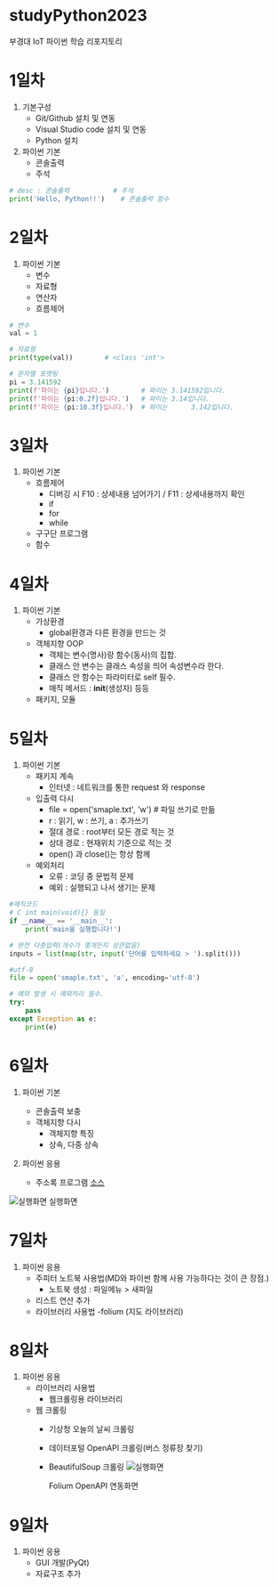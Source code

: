 # studyPython2023
부경대 IoT 파이썬 학습 리포지토리

# 1일차
1. 기본구성
    - Git/Github 설치 및 연동
    - Visual Studio code 설치 및 연동
    - Python 설치
2. 파이썬 기본
    - 콘솔출력
    - 주석

```python
# desc : 콘솔출력           # 주석
print('Hello, Python!!')    # 콘솔출력 함수
```

# 2일차
1. 파이썬 기본
    - 변수
    - 자료형
    - 연산자
    - 흐름제어

```python
# 변수
val = 1

# 자료형
print(type(val))        # <class 'int'>

# 문자열 포맷팅
pi = 3.141592
print(f'파이는 {pi}입니다.')        # 파이는 3.141592입니다.
print(f'파이는 {pi:0.2f}입니다.')   # 파이는 3.14입니다.
print(f'파이는 {pi:10.3f}입니다.')  # 파이는      3.142입니다.
```
# 3일차
1. 파이썬 기본
    - 흐름제어
        - 디버깅 시 F10 : 상세내용 넘어가기 / F11 : 상세내용까지 확인
        - if
        - for
        - while
    - 구구단 프로그램
    - 함수

# 4일차
1. 파이썬 기본
    - 가상환경
        - global환경과 다른 환경을 만드는 것
    - 객체지향 OOP
        - 객체는 변수(명사)랑 함수(동사)의 집합.
        - 클래스 안 변수는 클래스 속성을 띄어 속성변수라 한다.
        - 클래스 안 함수는 파라미터로 self 필수.
        - 매직 메서드 : __init__(생성자) 등등
    - 패키지, 모듈
    
# 5일차
1. 파이썬 기본
    - 패키지 계속
        - 인터넷 : 네트워크를 통한 request 와 response
    - 입출력 다시
        - file = open('smaple.txt', 'w')  # 파일 쓰기로 만듦
        - r : 읽기, w : 쓰기, a : 추가쓰기
        - 절대 경로 : root부터 모든 경로 적는 것
        - 상대 경로 : 현재위치 기준으로 적는 것
        - open() 과 close()는 항상 함께
    - 예외처리
        - 오류 : 코딩 중 문법적 문제
        - 예외 : 실행되고 나서 생기는 문제
```python
#매직코드
# C int main(void){} 동일
if __name__ == '__main__':
    print('main을 실행합니다!')
```
```python
# 완전 다중입력(개수가 몇개든지 상관없음)
inputs = list(map(str, input('단어를 입력하세요 > ').split()))
```
```python
#utf-8
file = open('smaple.txt', 'a', encoding='utf-8')
```
```python
# 예외 발생 시 예외처리 필수.
try:    
    pass
except Exception as e:
    print(e)
```

# 6일차
1. 파이썬 기본
    - 콘솔출력 보충
    - 객체지향 다시
        - 객체지향 특징
        - 상속, 다중 상속

2. 파이썬 응용
    - 주소록 프로그램 [소스](https://github.com/hun2mung/studyPython2023/blob/main/Project/address_app.py)

![실행화면](https://raw.githubusercontent.com/hun2mung/studyPython2023/main/Images/my_address_app.png)
실행화면

# 7일차
1. 파이썬 응용
    - 주피터 노트북 사용법(MD와 파이썬 함께 사용 가능하다는 것이 큰 장점.)
        - 노트북 생성 : 파일메뉴 > 새파일
    - 리스트 연산 추가
    - 라이브러리 사용법
        -folium (지도 라이브러리)
 # 8일차
 1. 파이썬 응용
    - 라이브러리 사용법
        - 웹크롤링용 라이브러리
    - 웹 크롤링
        - 기상청 오늘의 날씨 크롤링
        - 데이터포털 OpenAPI 크롤링(버스 정류장 찾기)
        - BeautifulSoup 크롤링
![실행화면](https://raw.githubusercontent.com/hun2mung/studyPython2023/main/Images/jupyter_folium.png)

            Folium OpenAPI 연동화면

# 9일차
1. 파이썬 응용
    - GUI 개발(PyQt)
    - 자료구조 추가
    
    